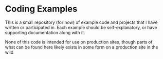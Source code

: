 # Coding Examples

This is a small repository (for now) of example code and projects that I have written or participated in. Each example should be self-explanatory, or have supporting documentation along with it.

None of this code is intended for use on production sites, though parts of what can be found here likely exists in some form on a production site in the wild.
